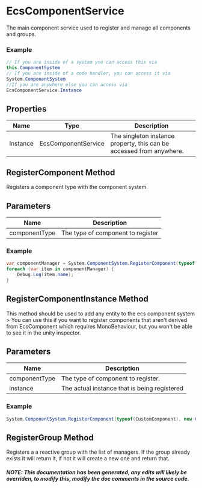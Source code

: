 # EcsComponentService
The main component service used to register and manage all components and groups.

### Example
```cs
// If you are inside of a system you can access this via 
this.ComponentSystem
// If you are inside of a code handler, you can access it via 
System.ComponentSystem
//If you are anywhere else you can access via 
EcsComponentService.Instance
```
## Properties
|Name | Type | Description|
|-----|------|------------|
|Instance|EcsComponentService|The singleton instance property, this can be accessed from anywhere.|


## RegisterComponent Method
Registers a component type with the component system.
## Parameters
|Name | Description|
|-----|------------|
|componentType|The type of component to register|
### Example
```cs
var componentManager = System.ComponentSystem.RegisterComponent(typeof(PlayerComponent));
foreach (var item in componentManager) {
    Debug.Log(item.name);
}
```
## RegisterComponentInstance Method
This method should be used to add any entity to the ecs component system  > You can use this if you want to register components that aren't derived from EcsComponent which requires MonoBehaviour, but you won't be able to see it in the unity inspector.
## Parameters
|Name | Description|
|-----|------------|
|componentType|The type of component to register.|
|instance|The actual instance that is being registered|
### Example
```cs
System.ComponentSystem.RegisterComponent(typeof(CustomComponent), new CustomComponent());
```
## RegisterGroup Method
Registers a a reactive group with the list of managers.  If the group already exists it will return it, if not it will create a new one and return that.
##### NOTE: This documentation has been generated, any edits will likely be overriden, to modify this, modify the doc comments in the source code.
